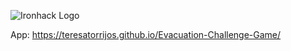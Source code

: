 ![Ironhack Logo](https://i.imgur.com/1QgrNNw.png)


App: https://teresatorrijos.github.io/Evacuation-Challenge-Game/
